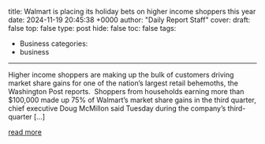 title: Walmart is placing its holiday bets on higher income shoppers this year
date: 2024-11-19 20:45:38 +0000
author: "Daily Report Staff"
cover: 
draft: false
top: false
type: post
hide: false
toc: false
tags:
  - Business
categories:
  - business
---

Higher income shoppers are making up the bulk of customers driving market share gains for one of the nation’s largest retail behemoths, the Washington Post reports.  Shoppers from households earning more than $100,000 made up 75% of Walmart’s market share gains in the third quarter, chief executive Doug McMillon said Tuesday during the company’s third-quarter \[…\]

[read more](https://www.businessreport.com/article/walmart-is-placing-its-holiday-bets-on-higher-income-shoppers-this-year)
